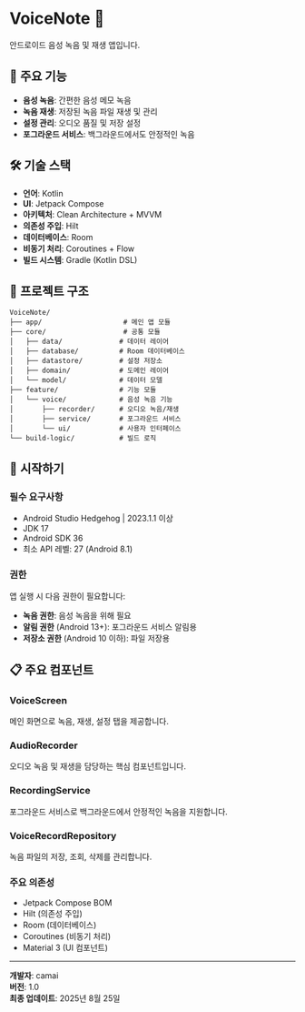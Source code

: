 # VoiceNote 🎤

안드로이드 음성 녹음 및 재생 앱입니다.

## 📱 주요 기능

- **음성 녹음**: 간편한 음성 메모 녹음
- **녹음 재생**: 저장된 녹음 파일 재생 및 관리
- **설정 관리**: 오디오 품질 및 저장 설정
- **포그라운드 서비스**: 백그라운드에서도 안정적인 녹음

## 🛠 기술 스택

- **언어**: Kotlin
- **UI**: Jetpack Compose
- **아키텍처**: Clean Architecture + MVVM
- **의존성 주입**: Hilt
- **데이터베이스**: Room
- **비동기 처리**: Coroutines + Flow
- **빌드 시스템**: Gradle (Kotlin DSL)

## 📁 프로젝트 구조

```
VoiceNote/
├── app/                    # 메인 앱 모듈
├── core/                   # 공통 모듈
│   ├── data/              # 데이터 레이어
│   ├── database/          # Room 데이터베이스
│   ├── datastore/         # 설정 저장소
│   ├── domain/            # 도메인 레이어
│   └── model/             # 데이터 모델
├── feature/               # 기능 모듈
│   └── voice/             # 음성 녹음 기능
│       ├── recorder/      # 오디오 녹음/재생
│       ├── service/       # 포그라운드 서비스
│       └── ui/            # 사용자 인터페이스
└── build-logic/           # 빌드 로직
```

## 🚀 시작하기

### 필수 요구사항

- Android Studio Hedgehog | 2023.1.1 이상
- JDK 17
- Android SDK 36
- 최소 API 레벨: 27 (Android 8.1)

### 권한

앱 실행 시 다음 권한이 필요합니다:
- **녹음 권한**: 음성 녹음을 위해 필요
- **알림 권한** (Android 13+): 포그라운드 서비스 알림용
- **저장소 권한** (Android 10 이하): 파일 저장용

## 📋 주요 컴포넌트

### VoiceScreen
메인 화면으로 녹음, 재생, 설정 탭을 제공합니다.

### AudioRecorder
오디오 녹음 및 재생을 담당하는 핵심 컴포넌트입니다.

### RecordingService
포그라운드 서비스로 백그라운드에서 안정적인 녹음을 지원합니다.

### VoiceRecordRepository
녹음 파일의 저장, 조회, 삭제를 관리합니다.

### 주요 의존성
- Jetpack Compose BOM
- Hilt (의존성 주입)
- Room (데이터베이스)
- Coroutines (비동기 처리)
- Material 3 (UI 컴포넌트)
---

**개발자**: camai  
**버전**: 1.0  
**최종 업데이트**: 2025년 8월 25일
